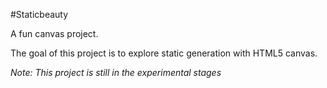 #Staticbeauty

A fun canvas project. 

The goal of this project is to explore static generation with HTML5 canvas.

*Note: This project is still in the experimental stages*